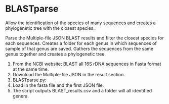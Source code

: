 # BLASTparse
Allow the identification of the species of many sequences and creates a phylogenetic tree with the closest species.

Parse the Multiple-file JSON BLAST results and filter the closest species for each sequences.
Creates a folder for each genus in which sequences of sample of that genus are saved.
Gathers the sequences from the same genus together and creates a phylogenetic tree.

1) From the NCBI website; BLAST all 16S rDNA sequences in Fasta format at the same time.
2) Download the Multiple-file JSON in the result section.
3) BLASTparse.py:
4) Load in the fasta file and the first JSON file.
5) The script outputs BLAST_results.csv and a folder will all identified genera.
